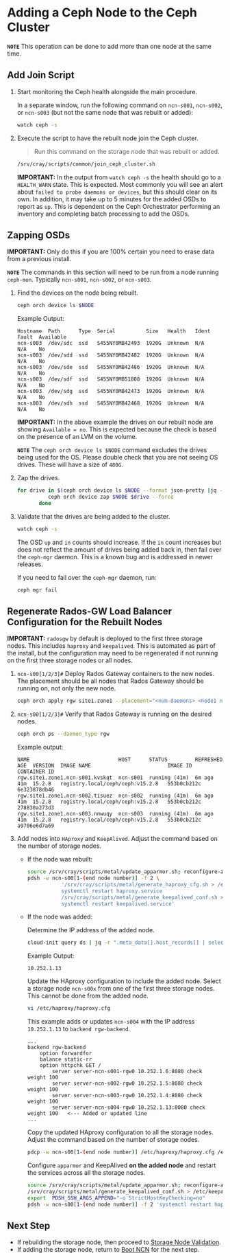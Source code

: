 # Adding a Ceph Node to the Ceph Cluster

**`NOTE`** This operation can be done to add more than one node at the same time.

## Add Join Script

1. Start monitoring the Ceph health alongside the main procedure.

    In a separate window, run the following command on `ncn-s001`, `ncn-s002`, or `ncn-s003` (but not the same node that was rebuilt or added):

    ```bash
    watch ceph -s
    ```

1. Execute the script to have the rebuilt node join the Ceph cluster.

    > Run this command on the storage node that was rebuilt or added.

    ```bash
    /srv/cray/scripts/common/join_ceph_cluster.sh
    ```

    **IMPORTANT:** In the output from `watch ceph -s` the health should go to a `HEALTH_WARN` state. This is expected. Most commonly you will see an alert about `failed to probe daemons or devices`, but this should clear on its own.
    In addition, it may take up to 5 minutes for the added OSDs to report as `up`. This is dependent on the Ceph Orchestrator performing an inventory and completing batch processing to add the OSDs.

## Zapping OSDs

**IMPORTANT:** Only do this if you are 100% certain you need to erase data from a previous install.

**`NOTE`** The commands in this section will need to be run from a node running `ceph-mon`. Typically `ncn-s001`, `ncn-s002`, or `ncn-s003`.

1. Find the devices on the node being rebuilt.

   ```bash
   ceph orch device ls $NODE
   ```

   Example Output:

   ```screen
   Hostname  Path      Type  Serial          Size   Health   Ident  Fault  Available
   ncn-s003  /dev/sdc  ssd   S455NY0MB42493  1920G  Unknown  N/A    N/A    No
   ncn-s003  /dev/sdd  ssd   S455NY0MB42482  1920G  Unknown  N/A    N/A    No
   ncn-s003  /dev/sde  ssd   S455NY0MB42486  1920G  Unknown  N/A    N/A    No
   ncn-s003  /dev/sdf  ssd   S455NY0MB51808  1920G  Unknown  N/A    N/A    No
   ncn-s003  /dev/sdg  ssd   S455NY0MB42473  1920G  Unknown  N/A    N/A    No
   ncn-s003  /dev/sdh  ssd   S455NY0MB42468  1920G  Unknown  N/A    N/A    No
   ```

   **IMPORTANT:** In the above example the drives on our rebuilt node are showing `Available = no`. This is expected because the check is based on the presence of an LVM on the volume.

   **`NOTE`** The `ceph orch device ls $NODE` command excludes the drives being used for the OS. Please double check that you are not seeing OS drives. These will have a size of `480G`.

1. Zap the drives.

   ```bash
   for drive in $(ceph orch device ls $NODE --format json-pretty |jq -r '.[].devices[].path') ; do
             ceph orch device zap $NODE $drive --force
          done
   ```

1. Validate that the drives are being added to the cluster.

   ```bash
   watch ceph -s
   ```

   The OSD `up` and `in` counts should increase. If the `in` count increases but does not reflect the amount of drives being added back in, then fail over the `ceph-mgr` daemon. This is a known bug and is addressed in newer releases.

   If you need to fail over the `ceph-mgr` daemon, run:

   ```bash
   ceph mgr fail
   ```

## Regenerate Rados-GW Load Balancer Configuration for the Rebuilt Nodes

   **IMPORTANT:** `radosgw` by default is deployed to the first three storage nodes. This includes `haproxy` and `keepalived`.
   This is automated as part of the install, but the configuration may need to be regenerated if not running on the first three storage nodes or all nodes.

1. `ncn-s00[1/2/3]#` Deploy Rados Gateway containers to the new nodes. The placement should be all nodes that Rados Gateway should be running on, not only the new node.

     ```bash
     ceph orch apply rgw site1.zone1 --placement="<num-daemons> <node1 node2 node3 node4 ... >" --port=8080
     ```

1. `ncn-s00[1/2/3]#` Verify that Rados Gateway is running on the desired nodes.

    ```bash
    ceph orch ps --daemon_type rgw
    ```

    Example output:

    ```text
    NAME                             HOST      STATUS         REFRESHED  AGE  VERSION  IMAGE NAME                         IMAGE ID      CONTAINER ID
    rgw.site1.zone1.ncn-s001.kvskqt  ncn-s001  running (41m)  6m ago     41m  15.2.8   registry.local/ceph/ceph:v15.2.8   553b0cb212c   6e323878db46
    rgw.site1.zone1.ncn-s002.tisuez  ncn-s002  running (41m)  6m ago     41m  15.2.8   registry.local/ceph/ceph:v15.2.8   553b0cb212c   278830a273d3
    rgw.site1.zone1.ncn-s003.nnwuqy  ncn-s003  running (41m)  6m ago     41m  15.2.8   registry.local/ceph/ceph:v15.2.8   553b0cb212c   a9706e6d7a69
    ```

1. Add nodes into `HAproxy` and `KeepAlived`. Adjust the command based on the number of storage nodes.

   - If the node was rebuilt:

     ```bash
     source /srv/cray/scripts/metal/update_apparmor.sh; reconfigure-apparmor
     pdsh -w ncn-s00[1-(end node number)] -f 2 \
                '/srv/cray/scripts/metal/generate_haproxy_cfg.sh > /etc/haproxy/haproxy.cfg
                systemctl restart haproxy.service
                /srv/cray/scripts/metal/generate_keepalived_conf.sh > /etc/keepalived/keepalived.conf
                systemctl restart keepalived.service'
     ```

   - If the node was added:

     Determine the IP address of the added node.

     ```bash
     cloud-init query ds | jq -r ".meta_data[].host_records[] | select(.aliases[]? == \"$(hostname)\") | .ip" 2>/dev/null
     ```

     Example Output:

     ```text
     10.252.1.13
     ```

     Update the HAproxy configuration to include the added node. Select a storage node `ncn-s00x` from one of the first three storage nodes. This cannot be done from the added node.

     ```bash
     vi /etc/haproxy/haproxy.cfg
     ```

     This example adds or updates `ncn-s004` with the IP address `10.252.1.13` to `backend rgw-backend`.

     ```text
     ...
     backend rgw-backend
         option forwardfor
         balance static-rr
         option httpchk GET /
             server server-ncn-s001-rgw0 10.252.1.6:8080 check weight 100
             server server-ncn-s002-rgw0 10.252.1.5:8080 check weight 100
             server server-ncn-s003-rgw0 10.252.1.4:8080 check weight 100
             server server-ncn-s004-rgw0 10.252.1.13:8080 check weight 100   <--- Added or updated line
     ...
     ```

     Copy the updated HAproxy configuration to all the storage nodes. Adjust the command based on the number of storage nodes.

     ```bash
     pdcp -w ncn-s00[1-(end node number)] /etc/haproxy/haproxy.cfg /etc/haproxy/haproxy.cfg
     ```

     Configure `apparmor` and KeepAlived **on the added node** and restart the services across all the storage nodes.

     ```bash
     source /srv/cray/scripts/metal/update_apparmor.sh; reconfigure-apparmor
     /srv/cray/scripts/metal/generate_keepalived_conf.sh > /etc/keepalived/keepalived.conf
     export  PDSH_SSH_ARGS_APPEND="-o StrictHostKeyChecking=no"
     pdsh -w ncn-s00[1-(end node number)] -f 2 'systemctl restart haproxy.service; systemctl restart keepalived.service'
     ```

## Next Step

- If rebuilding the storage node, then proceed to [Storage Node Validation](../node_management/Rebuild_NCNs/Post_Rebuild_Storage_Node_Validation.md).
- If adding the storage node, return to [Boot NCN](../node_management/Add_Remove_Replace_NCNs/Boot_NCN.md#boot-ncn) for the next step.
